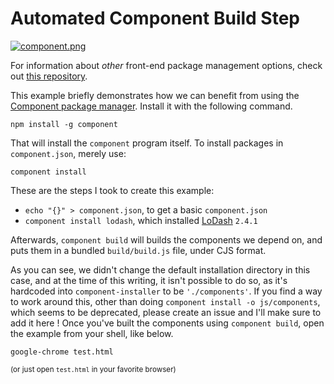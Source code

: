# Automated Component Build Step

[![component.png][1]][2]

For information about _other_ front-end package management options, check out [this repository][3].

This example briefly demonstrates how we can benefit from using the [Component package manager][2]. Install it with the following command.

```shell
npm install -g component
```

That will install the `component` program itself. To install packages in `component.json`, merely use:

```shell
component install
```

These are the steps I took to create this example:

- `echo "{}" > component.json`, to get a basic `component.json`
- `component install lodash`, which installed [LoDash][4] `2.4.1`

Afterwards, `component build` will builds the components we depend on, and puts them in a bundled `build/build.js` file, under CJS format.

As you can see, we didn't change the default installation directory in this case, and at the time of this writing, it isn't possible to do so, as it's hardcoded into `component-installer` to be `'./components'`. If you find a way to work around this, other than doing `component install -o js/components`, which seems to be deprecated, please create an issue and I'll make sure to add it here
!
Once you've built the components using `component build`, open the example from your shell, like below.

```shell
google-chrome test.html
```

<sub>(or just open `test.html` in your favorite browser)</sub>

  [1]: http://i49.tinypic.com/e7nj9v.png
  [2]: http://component.io
  [3]: https://github.com/wilmoore/frontend-packagers
  [4]: http://lodash.com/docs
